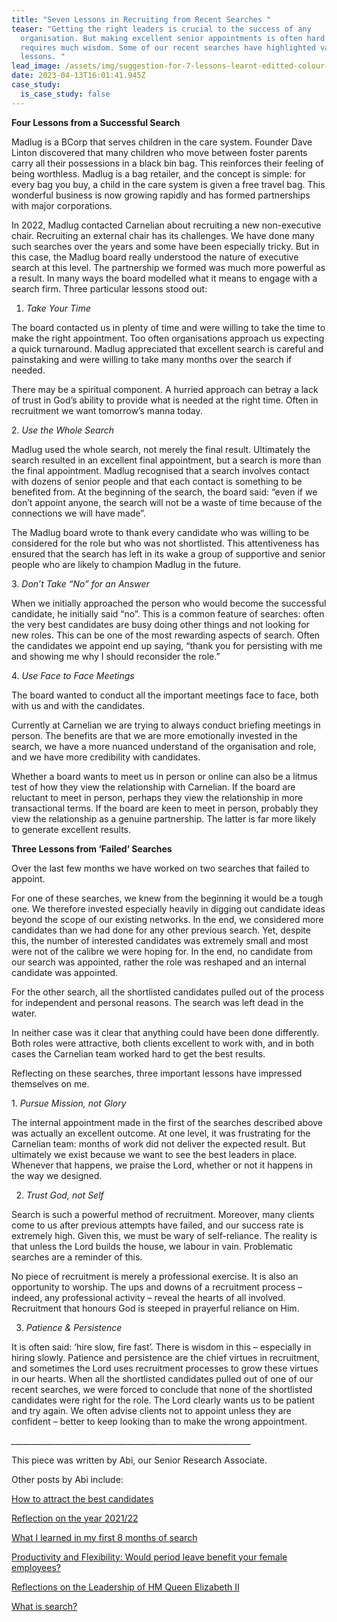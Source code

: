 ```yaml
---
title: "Seven Lessons in Recruiting from Recent Searches "
teaser: "Getting the right leaders is crucial to the success of any
  organisation. But making excellent senior appointments is often hard and
  requires much wisdom. Some of our recent searches have highlighted valuable
  lessons. "
lead_image: /assets/img/suggestion-for-7-lessons-learnt-editted-colour-rotation-.jpg
date: 2023-04-13T16:01:41.945Z
case_study:
  is_case_study: false
---
```

**Four Lessons from a Successful Search**

Madlug is a BCorp that serves children in the care system. Founder Dave Linton discovered that many children who move between foster parents carry all their possessions in a black bin bag. This reinforces their feeling of being worthless. Madlug is a bag retailer, and the concept is simple: for every bag you buy, a child in the care system is given a free travel bag. This wonderful business is now growing rapidly and has formed partnerships with major corporations.

In 2022, Madlug contacted Carnelian about recruiting a new non-executive chair. Recruiting an external chair has its challenges. We have done many such searches over the years and some have been especially tricky. But in this case, the Madlug board really understood the nature of executive search at this level. The partnership we formed was much more powerful as a result. In many ways the board modelled what it means to engage with a search firm. Three particular lessons stood out:

1. *Take Your Time*

The board contacted us in plenty of time and were willing to take the time to make the right appointment. Too often organisations approach us expecting a quick turnaround. Madlug appreciated that excellent search is careful and painstaking and were willing to take many months over the search if needed.

There may be a spiritual component. A hurried approach can betray a lack of trust in God’s ability to provide what is needed at the right time. Often in recruitment we want tomorrow’s manna today.

2. *Use the Whole Search*

Madlug used the whole search, not merely the final result. Ultimately the search resulted in an excellent final appointment, but a search is more than the final appointment. Madlug recognised that a search involves contact with dozens of senior people and that each contact is something to be benefited from. At the beginning of the search, the board said: “even if we don’t appoint anyone, the search will not be a waste of time because of the connections we will have made”.

The Madlug board wrote to thank every candidate who was willing to be considered for the role but who was not shortlisted. This attentiveness has ensured that the search has left in its wake a group of supportive and senior people who are likely to champion Madlug in the future.

3. *Don’t Take “No” for an Answer*

When we initially approached the person who would become the successful candidate, he initially said “no”. This is a common feature of searches: often the very best candidates are busy doing other things and not looking for new roles. This can be one of the most rewarding aspects of search. Often the candidates we appoint end up saying, “thank you for persisting with me and showing me why I should reconsider the role.”

4. *Use Face to Face Meetings*

The board wanted to conduct all the important meetings face to face, both with us and with the candidates.

Currently at Carnelian we are trying to always conduct briefing meetings in person. The benefits are that we are more emotionally invested in the search, we have a more nuanced understand of the organisation and role, and we have more credibility with candidates.

Whether a board wants to meet us in person or online can also be a litmus test of how they view the relationship with Carnelian. If the board are reluctant to meet in person, perhaps they view the relationship in more transactional terms. If the board are keen to meet in person, probably they view the relationship as a genuine partnership. The latter is far more likely to generate excellent results.

**Three Lessons from ‘Failed’ Searches**

Over the last few months we have worked on two searches that failed to appoint.

For one of these searches, we knew from the beginning it would be a tough one. We therefore invested especially heavily in digging out candidate ideas beyond the scope of our existing networks. In the end, we considered more candidates than we had done for any other previous search. Yet, despite this, the number of interested candidates was extremely small and most were not of the calibre we were hoping for. In the end, no candidate from our search was appointed, rather the role was reshaped and an internal candidate was appointed.

For the other search, all the shortlisted candidates pulled out of the process for independent and personal reasons. The search was left dead in the water.

In neither case was it clear that anything could have been done differently. Both roles were attractive, both clients excellent to work with, and in both cases the Carnelian team worked hard to get the best results.

Reflecting on these searches, three important lessons have impressed themselves on me.

1. *Pursue Mission, not Glory*

The internal appointment made in the first of the searches described above was actually an excellent outcome. At one level, it was frustrating for the Carnelian team: months of work did not deliver the expected result. But ultimately we exist because we want to see the best leaders in place. Whenever that happens, we praise the Lord, whether or not it happens in the way we designed.

2. *Trust God, not Self*

Search is such a powerful method of recruitment. Moreover, many clients come to us after previous attempts have failed, and our success rate is extremely high. Given this, we must be wary of self-reliance. The reality is that unless the Lord builds the house, we labour in vain. Problematic searches are a reminder of this.

No piece of recruitment is merely a professional exercise. It is also an opportunity to worship. The ups and downs of a recruitment process – indeed, any professional activity – reveal the hearts of all involved. Recruitment that honours God is steeped in prayerful reliance on Him.

3. *Patience & Persistence*

It is often said: ‘hire slow, fire fast’. There is wisdom in this – especially in hiring slowly. Patience and persistence are the chief virtues in recruitment, and sometimes the Lord uses recruitment processes to grow these virtues in our hearts. When all the shortlisted candidates pulled out of one of our recent searches, we were forced to conclude that none of the shortlisted candidates were right for the role. The Lord clearly wants us to be patient and try again. We often advise clients not to appoint unless they are confident – better to keep looking than to make the wrong appointment.

_﻿\_\_\_\_\_\_\_\_\_\_\_\_\_\_\_\_\_\_\_\_\_\_\_\_\_\_\_\_\_\_\_\_\_\_\_\_\_\_\_\_\_\_\_\_\_\_\_\_\_\_\_\_\_\_\_\_\_\_\_\__

This piece was written by Abi, our Senior Research Associate.  

Other posts by Abi include:  

[How to attract the best candidates](https://carneliansearch.com/insights/how-to-attract-the-best-candidates/) 

[Reflection on the year 2021/22](https://carneliansearch.com/insights/reflections-on-the-year-2021-22/) 

[What I learned in my first 8 months of search](https://carneliansearch.com/insights/what-i-learned-in-my-first-8-months-of-search/) 

[Productivity and Flexibility: Would period leave benefit your female employees?](https://carneliansearch.com/insights/productivity-and-flexibility-would-period-leave-benefit-your-female-employees/) 

[Reflections on the Leadership of HM Queen Elizabeth II](https://carneliansearch.com/insights/reflections-on-the-leadership-of-hm-queen-elizabeth-ii/) 

[What is search?](https://carneliansearch.com/insights/what-is-search/)